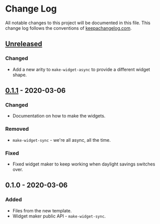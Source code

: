 # Change Log
All notable changes to this project will be documented in this file. This change log follows the conventions of [keepachangelog.com](http://keepachangelog.com/).

## [Unreleased]
### Changed
- Add a new arity to `make-widget-async` to provide a different widget shape.

## [0.1.1] - 2020-03-06
### Changed
- Documentation on how to make the widgets.

### Removed
- `make-widget-sync` - we're all async, all the time.

### Fixed
- Fixed widget maker to keep working when daylight savings switches over.

## 0.1.0 - 2020-03-06
### Added
- Files from the new template.
- Widget maker public API - `make-widget-sync`.

[Unreleased]: https://github.com/your-name/solutions/compare/0.1.1...HEAD
[0.1.1]: https://github.com/your-name/solutions/compare/0.1.0...0.1.1
